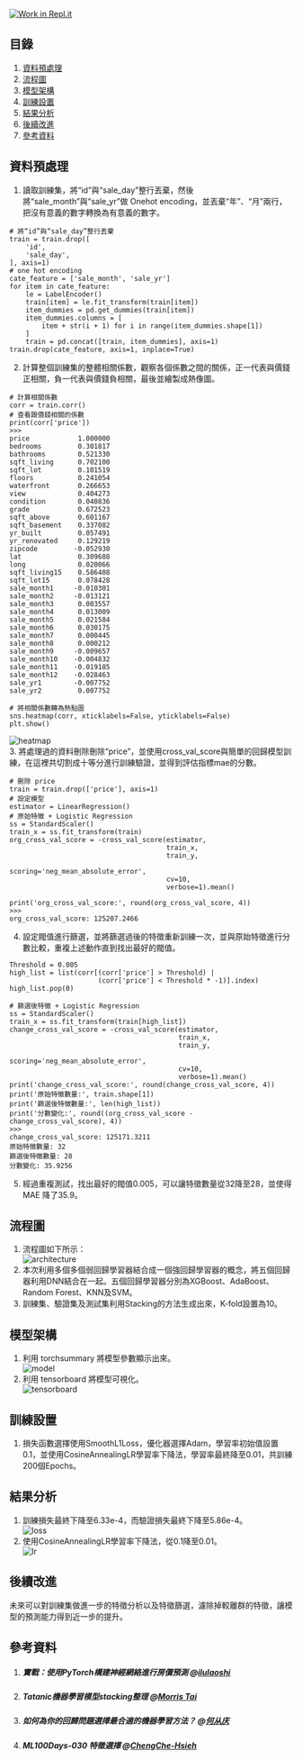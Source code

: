 [![Work in Repl.it](https://classroom.github.com/assets/work-in-replit-14baed9a392b3a25080506f3b7b6d57f295ec2978f6f33ec97e36a161684cbe9.svg)](https://classroom.github.com/online_ide?assignment_repo_id=3629422&assignment_repo_type=AssignmentRepo)
## 目錄

1. [資料預處理](#資料預處理)
2. [流程圖](#流程圖)
3. [模型架構](#模型架構)
4. [訓練設置](#訓練設置)
5. [結果分析](#結果分析)
6. [後續改進](#後續改進)
7. [參考資料](#參考資料)
## 資料預處理

1. 讀取訓練集，將“id”與“sale_day”整行丟棄，然後將“sale_month”與“sale_yr”做 Onehot encoding，並丟棄“年”、“月”兩行，把沒有意義的數字轉換為有意義的數字。
``` 
# 將“id”與“sale_day”整行丟棄
train = train.drop([
    'id',
    'sale_day',
], axis=1)
# one hot encoding
cate_feature = ['sale_month', 'sale_yr']
for item in cate_feature:
    le = LabelEncoder()
    train[item] = le.fit_transform(train[item])
    item_dummies = pd.get_dummies(train[item])
    item_dummies.columns = [
        item + str(i + 1) for i in range(item_dummies.shape[1])
    ]
    train = pd.concat([train, item_dummies], axis=1)
train.drop(cate_feature, axis=1, inplace=True)
``` 
2. 計算整個訓練集的整體相關係數，觀察各個係數之間的關係，正一代表與價錢正相關，負一代表與價錢負相關，最後並繪製成熱像圖。
``` 
# 計算相關係數
corr = train.corr()
# 查看跟價錢相關的係數
print(corr['price'])
>>>
price            1.000000
bedrooms         0.301817
bathrooms        0.521330
sqft_living      0.702100
sqft_lot         0.101519
floors           0.241054
waterfront       0.266653
view             0.404273
condition        0.040836
grade            0.672523
sqft_above       0.601167
sqft_basement    0.337082
yr_built         0.057491
yr_renovated     0.129219
zipcode         -0.052930
lat              0.309688
long             0.020066
sqft_living15    0.586408
sqft_lot15       0.078428
sale_month1     -0.010301
sale_month2     -0.013121
sale_month3      0.003557
sale_month4      0.013009
sale_month5      0.021584
sale_month6      0.030175
sale_month7      0.000445
sale_month8      0.000212
sale_month9     -0.009657
sale_month10    -0.004832
sale_month11    -0.019185
sale_month12    -0.028463
sale_yr1        -0.007752
sale_yr2         0.007752
``` 
```
# 將相關係數轉為熱點圖
sns.heatmap(corr, xticklabels=False, yticklabels=False)
plt.show()
```  
![heatmap](./images/heatmap-readme.jpeg)   
3. 將處理過的資料刪除刪除“price”，並使用cross_val_score與簡單的回歸模型訓練，在這裡共切割成十等分進行訓練驗證，並得到評估指標mae的分數。
``` 
# 刪除 price
train = train.drop(['price'], axis=1)
# 設定模型
estimator = LinearRegression()
# 原始特徵 + Logistic Regression
ss = StandardScaler()
train_x = ss.fit_transform(train)
org_cross_val_score = -cross_val_score(estimator,
                                       train_x,
                                       train_y,
                                       scoring='neg_mean_absolute_error',
                                       cv=10,
                                       verbose=1).mean()
``` 
``` 
print('org_cross_val_score:', round(org_cross_val_score, 4))
>>>
org_cross_val_score: 125207.2466
```
4. 設定閥值進行篩選，並將篩選過後的特徵重新訓練一次，並與原始特徵進行分數比較，重複上述動作直到找出最好的閥值。
```
Threshold = 0.005
high_list = list(corr[(corr['price'] > Threshold) |
                      (corr['price'] < Threshold * -1)].index)
high_list.pop(0)

# 篩選後特徵 + Logistic Regression
ss = StandardScaler()
train_x = ss.fit_transform(train[high_list])
change_cross_val_score = -cross_val_score(estimator,
                                          train_x,
                                          train_y,
                                          scoring='neg_mean_absolute_error',
                                          cv=10,
                                          verbose=1).mean()
print('change_cross_val_score:', round(change_cross_val_score, 4))
print('原始特徵數量:', train.shape[1])
print('篩選後特徵數量:', len(high_list))
print('分數變化:', round((org_cross_val_score - change_cross_val_score), 4))
>>>
change_cross_val_score: 125171.3211
原始特徵數量: 32
篩選後特徵數量: 28
分數變化: 35.9256
```
5. 經過重複測試，找出最好的閥值0.005，可以讓特徵數量從32降至28，並使得 MAE 降了35.9。
## 流程圖

1. 流程圖如下所示：  
![architecture](./images/architecture-readme.jpg)
2. 本次利用多個多個弱回歸學習器結合成一個強回歸學習器的概念，將五個回歸器利用DNN結合在一起。五個回歸學習器分別為XGBoost、AdaBoost、Random Forest、KNN及SVM。
3. 訓練集、驗證集及測試集利用Stacking的方法生成出來，K-fold設置為10。
## 模型架構

1. 利用 torchsummary 將模型參數顯示出來。  
![model](./images/model-readme.JPG)
2. 利用 tensorboard 將模型可視化。  
![tensorboard](./images/tensorboard-readme.JPG)
## 訓練設置

1. 損失函數選擇使用SmoothL1Loss，優化器選擇Adam，學習率初始值設置0.1，並使用CosineAnnealingLR學習率下降法，學習率最終降至0.01，共訓練200個Epochs。
## 結果分析

1. 訓練損失最終下降至6.33e-4，而驗證損失最終下降至5.86e-4。  
![loss](./images/loss-readme.jpg)
2. 使用CosineAnnealingLR學習率下降法，從0.1降至0.01。  
![lr](./images/lr-readme.jpg)
## 後續改進

未來可以對訓練集做進一步的特徵分析以及特徵篩選，濾除掉較離群的特徵，讓模型的預測能力得到近一步的提升。

## 參考資料

1. ##### 實戰：使用PyTorch構建神經網絡進行房價預測 @[ilulaoshi](https://juejin.cn/post/6885614731982766088)
2. ##### Tatanic機器學習模型stacking整理 @[Morris Tai](https://medium.com/@morris_tai/tatanic%E6%A9%9F%E5%99%A8%E5%AD%B8%E7%BF%92%E6%A8%A1%E5%9E%8Bstacking%E6%95%B4%E7%90%86-523884f3bb98)
3. ##### 如何為你的回歸問題選擇最合適的機器學習方法？ @[何从庆](http://www.python88.com/topic/31695)
4. ##### ML100Days-030 特徵選擇 @[ChengChe-Hsieh](https://medium.com/@z1334879568/ml100days-030-%E7%89%B9%E5%BE%B5%E9%81%B8%E6%93%87-d2a73ecee6bb)
